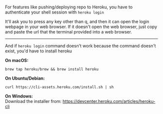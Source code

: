 For features like pushing/deploying repo to Heroku, you have to authenticate your shell session with `heroku login` 

It'll ask you to press any key other than q, and then it can open the login webpage in your web browser. If it doesn't open the web browser, just copy and paste the url that the terminal provided into a web browser.

---

And if `heroku login` command doesn't work because the command doesn't exist, you'd have to install heroku

**On macOS:**
```
brew tap heroku/brew && brew install heroku
```

**On Ubuntu/Debian:**
```
curl https://cli-assets.heroku.com/install.sh | sh
```

**On Windows:**  
Download the installer from: https://devcenter.heroku.com/articles/heroku-cli